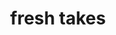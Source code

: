 ---
title: "fresh takes"
description: "Ideas that challenge the hot takes, often with slower thinking and a different perspective."
---